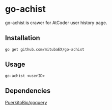 # go-achist
go-achist is crawer for AtCoder user history page.

## Installation

```
go get github.com/mitubaEX/go-achist
```

## Usage

```
go-achist <userID>
```

## Dependencies

[PuerkitoBio/goquery](https://github.com/PuerkitoBio/goquery)
